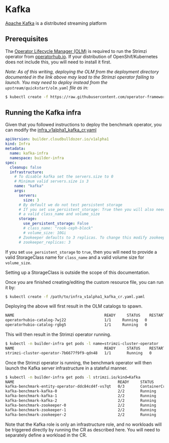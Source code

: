 # Kafka

[Apache Kafka](https://kafka.apache.org/) is a distributed streaming platform

## Prerequisites
The [Operator Lifecycle Manager (OLM)](https://github.com/operator-framework/operator-lifecycle-manager/blob/master/Documentation/install/install.md) is required to run the Strimzi operator from [operatorhub.io](https://operatorhub.io). If your distribution of OpenShif/Kubernetes does not include this, you will need to install it first.

*Note: As of this writing, deploying the OLM from the deployment directory documented in the link above may lead to the Strimzi operator failing to launch. You may need to deploy instead from the `upstream/quickstart/olm.yaml` file as in:*

```bash
$ kubectl create -f https://raw.githubusercontent.com/operator-framework/operator-lifecycle-manager/master/deploy/upstream/quickstart/olm.yaml
```

## Running the Kafka infra

Given that you followed instructions to deploy the benchmark operator,
you can modify the [infra_v1alpha1_kafka_cr.yaml](../resources/crds/infra_v1alpha1_kafka_cr.yaml)

```yaml
apiVersion: builder.cloudbulldozer.io/v1alpha1
kind: Infra
metadata:
  name: kafka-infra
  namespace: builder-infra
spec:
  cleanup: false
  infrastructure:
    # To disable kafka set the servers.size to 0
    # Minimum valid servers.size is 3
    name: "kafka"
    args:
      servers:
        size: 3
      # By default we do not test persistent storage
      # If you set use_persistent_storage: True then you will also need to provide it
      # a valid class_name and volume_size
      storage:
        use_persistent_storage: False
        # class_name: "rook-ceph-block"
        # volume_size: 10Gi
      # Zookeeper defaults to 3 replicas. To change this modify zookeeper_replicas
      # zookeeper_replicas: 3
```

If you set `use_persistent_storage` to `true`, then you will need to provide a valid
StorageClass name for `class_name` and a valid volume size for `volume_size`.

Setting up a StorageClass is outside the scope of this documentation.


Once you are finished creating/editing the custom resource file, you can run it by:

```bash
$ kubectl create -f /path/to/infra_v1alpha1_kafka_cr.yaml.yaml
```

Deploying the above will first result in the OLM catalogs to spawn.

```bash
NAME                                        READY     STATUS    RESTARTS   AGE
operatorhubio-catalog-7wj22                 1/1     Running   0          81s
operatorhubio-catalog-rgbg5                 1/1     Running   0          81s
```

This will then result in the Strimzi operator running.

```bash
$ kubectl -n builder-infra get pods -l name=strimzi-cluster-operator
NAME                                        READY     STATUS    RESTARTS   AGE
strimzi-cluster-operator-7b6677f9f9-qdn48   1/1       Running   0          1h
```

Once the Strimzi operator is running, the benchmark operator will then launch the Kafka
server infrastructure in a stateful manner.

```bash
$ kubectl -n builder-infra get pods -l strimzi.io/kind=Kafka
NAME                                              READY     STATUS              RESTARTS   AGE
kafka-benchmark-entity-operator-ddc84cd4f-vs7qt   0/3       ContainerCreating   0          6s
kafka-benchmark-kafka-0                           2/2       Running             0          1h
kafka-benchmark-kafka-1                           2/2       Running             0          1h
kafka-benchmark-kafka-2                           2/2       Running             0          1h
kafka-benchmark-zookeeper-0                       2/2       Running             0          1h
kafka-benchmark-zookeeper-1                       2/2       Running             0          1h
kafka-benchmark-zookeeper-2                       2/2       Running             0          1h
```

Note that the Kafka role is only an infrastructure role, and no workloads will be triggered directly
by running the CR as described here. You will need to separately define a workload in the CR.
